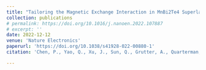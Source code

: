 ```yaml
---
title: "Tailoring the Magnetic Exchange Interaction in MnBi2Te4 Superlattices via the Intercalation of Ferromagnetic Layers"
collection: publications
# permalink: https://doi.org/10.1016/j.nanoen.2022.107887
# excerpt: ''
date: 2022-12-12
venue: 'Nature Electronics'
paperurl: 'https://doi.org/10.1038/s41928-022-00880-1'
citation: 'Chen, P., Yao, Q., Xu, J., Sun, Q., Grutter, A., Quarterman, P., Balakrishnan, P., Kinane, C., Caruana, A., Langridge, S., Li, A., Achinuq, B., Heppell, E., Ji, Y., Liu, S., Cui, B., Liu, J., Huang, P., Liu, Z., Yu, G., Xiu, F., Hesjedal, T., Zou, J., Han, X., Zhang, H., Yang, Y., Kou, X., Tailoring the Magnetic Exchange Interaction in MnBi2Te4 Superlattices via the Intercalation of Ferromagnetic Layers. <b><i>Nature Electronics</i></b>, 6, 18–27 (2023). DOI: https://doi.org/10.1038/s41928-022-00880-1'

---
```


